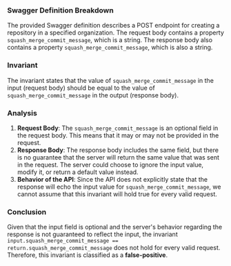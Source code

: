 ### Swagger Definition Breakdown
The provided Swagger definition describes a POST endpoint for creating a repository in a specified organization. The request body contains a property `squash_merge_commit_message`, which is a string. The response body also contains a property `squash_merge_commit_message`, which is also a string. 

### Invariant
The invariant states that the value of `squash_merge_commit_message` in the input (request body) should be equal to the value of `squash_merge_commit_message` in the output (response body). 

### Analysis
1. **Request Body**: The `squash_merge_commit_message` is an optional field in the request body. This means that it may or may not be provided in the request. 
2. **Response Body**: The response body includes the same field, but there is no guarantee that the server will return the same value that was sent in the request. The server could choose to ignore the input value, modify it, or return a default value instead. 
3. **Behavior of the API**: Since the API does not explicitly state that the response will echo the input value for `squash_merge_commit_message`, we cannot assume that this invariant will hold true for every valid request. 

### Conclusion
Given that the input field is optional and the server's behavior regarding the response is not guaranteed to reflect the input, the invariant `input.squash_merge_commit_message == return.squash_merge_commit_message` does not hold for every valid request. Therefore, this invariant is classified as a **false-positive**.
